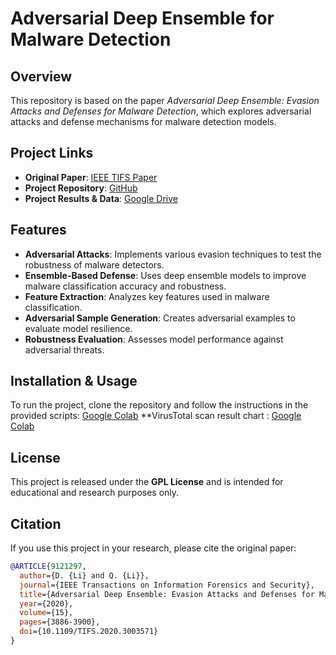 # Adversarial Deep Ensemble for Malware Detection

## Overview

This repository is based on the paper *Adversarial Deep Ensemble: Evasion Attacks and Defenses for Malware Detection*, which explores adversarial attacks and defense mechanisms for malware detection models.

## Project Links
- **Original Paper**: [IEEE TIFS Paper](https://doi.org/10.1109/TIFS.2020.3003571)
- **Project Repository**: [GitHub](https://github.com/deqangss/adv-dnn-ens-malware)
- **Project Results & Data**: [Google Drive](https://drive.google.com/drive/folders/1Cx9WRFVQq8kqYsCDkpQKMV748heQ4OKL?usp=sharing)

## Features
- **Adversarial Attacks**: Implements various evasion techniques to test the robustness of malware detectors.
- **Ensemble-Based Defense**: Uses deep ensemble models to improve malware classification accuracy and robustness.
- **Feature Extraction**: Analyzes key features used in malware classification.
- **Adversarial Sample Generation**: Creates adversarial examples to evaluate model resilience.
- **Robustness Evaluation**: Assesses model performance against adversarial threats.

## Installation & Usage
To run the project, clone the repository and follow the instructions in the provided scripts: [Google Colab](https://colab.research.google.com/drive/1vn0Vw8LOYKag8Wdfto3AvhlZKdknupq2)
**VirusTotal scan result chart : [Google Colab](https://colab.research.google.com/drive/1rKOXRXfO4gaXkFTIwXWmoI0AhkOMUwAI?usp=sharing)

## License
This project is released under the **GPL License** and is intended for educational and research purposes only.

## Citation
If you use this project in your research, please cite the original paper:

```bibtex
@ARTICLE{9121297,
  author={D. {Li} and Q. {Li}},
  journal={IEEE Transactions on Information Forensics and Security},
  title={Adversarial Deep Ensemble: Evasion Attacks and Defenses for Malware Detection},
  year={2020},
  volume={15},
  pages={3886-3900},
  doi={10.1109/TIFS.2020.3003571}
}
